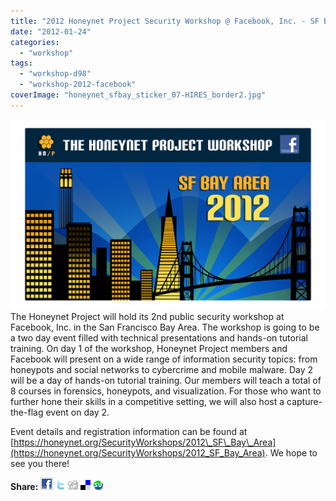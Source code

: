 ```yaml
---
title: "2012 Honeynet Project Security Workshop @ Facebook, Inc. - SF Bay Area, CA, USA - March 19th/20th 2012"
date: "2012-01-24"
categories: 
  - "workshop"
tags: 
  - "workshop-d98"
  - "workshop-2012-facebook"
coverImage: "honeynet_sfbay_sticker_07-HIRES_border2.jpg"
---
```


![](images/honeynet_sfbay_sticker_07-HIRES_border2.jpg)  
The Honeynet Project will hold its 2nd public security workshop at Facebook, Inc. in the San Francisco Bay Area. The workshop is going to be a two day event filled with technical presentations and hands-on tutorial training. On day 1 of the workshop, Honeynet Project members and Facebook will present on a wide range of information security topics: from honeypots and social networks to cybercrime and mobile malware. Day 2 will be a day of hands-on tutorial training. Our members will teach a total of 8 courses in forensics, honeypots, and visualization. For those who want to further hone their skills in a competitive setting, we will also host a capture-the-flag event on day 2. 
  
Event details and registration information can be found at [https://honeynet.org/SecurityWorkshops/2012\_SF\_Bay\_Area](https://honeynet.org/SecurityWorkshops/2012_SF_Bay_Area). We hope to see you there!  
  
  
**Share:** [![](images/facebook.gif)](http://www.facebook.com/sharer.php?u=https://honeynet.org/SecurityWorkshops/2012_SF_Bay_Area_Announcement) [![](images/twitter.gif)](http://twitter.com/home?status=https://honeynet.org/SecurityWorkshops/2012_SF_Bay_Area_Announcement) [![](images/digg.gif)](http://digg.com/submit?phase=2&url=https://honeynet.org/SecurityWorkshops/2012_SF_Bay_Area_Announcement) [![](images/delicious.gif)](http://del.icio.us/post?url=https://honeynet.org/SecurityWorkshops/2012_SF_Bay_Area_Announcement) [![](images/stumbleupon.gif)](http://www.stumbleupon.com/submit?url=https://honeynet.org/SecurityWorkshops/2012_SF_Bay_Area_Announcement)  
  
  
<script type="text/javascript"><br> (function() {<br> var po = document.createElement('script'); po.type = 'text/javascript'; po.async = true;<br> po.src = 'https://apis.google.com/js/plusone.js';<br> var s = document.getElementsByTagName('script')[0]; s.parentNode.insertBefore(po, s);<br> })();<br></script>

